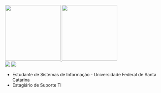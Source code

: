   <a href="https://github.com/leehxd">
  <img height="180em" src="https://github-readme-stats.vercel.app/api?username=lukasresgalla&show_icons=true&theme=tokyonight&include_all_commits=true&count_private=true"/>
  <img height="180em" src="https://github-readme-stats.vercel.app/api/top-langs/?username=lukasresgalla&layout=compact&langs_count=6&theme=tokyonight"/>

</table>

<div> 
  <a href="https://www.instagram.com/resgalla/" target="_blank"><img src="https://img.shields.io/badge/-Instagram-%23E4405F?style=for-the-badge&logo=instagram&logoColor=white" target="_blank"></a>
  <a href="https://www.linkedin.com/in/lukasresgalla/" target="_blank"><img src="https://img.shields.io/badge/-LinkedIn-%230077B5?style=for-the-badge&logo=linkedin&logoColor=white" target="_blank"></a> 
</div>

</table>

- Estudante de Sistemas de Informação - Universidade Federal de Santa Catarina
- Estagiário de Suporte TI 
